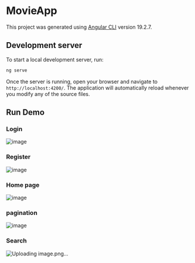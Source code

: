 # MovieApp

This project was generated using [Angular CLI](https://github.com/angular/angular-cli) version 19.2.7.

## Development server

To start a local development server, run:

```bash
ng serve
```

Once the server is running, open your browser and navigate to `http://localhost:4200/`. The application will automatically reload whenever you modify any of the source files.

## Run Demo

### Login
![image](https://github.com/user-attachments/assets/3e5b0c2b-a349-4b65-9c46-51004ff19777)

### Register
![image](https://github.com/user-attachments/assets/363e77b2-50df-4dfe-801d-f4fd5e6f907a)

### Home page
![image](https://github.com/user-attachments/assets/3d59eb6f-d3ad-4975-bfc0-e33a4ff74e4b)

### pagination
![image](https://github.com/user-attachments/assets/d16f0fc6-2f58-4ab8-8d1f-02ef5c38e4e6)

### Search
![Uploading image.png…]()








